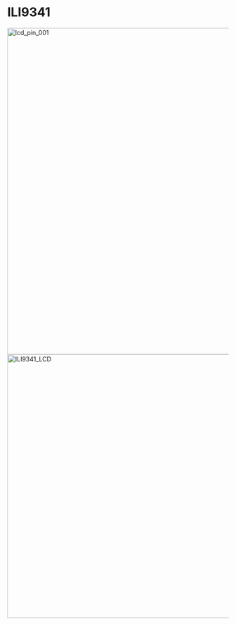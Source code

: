 # ILI9341

<img width="796" height="743" alt="lcd_pin_001" src="https://github.com/user-attachments/assets/ebd75b0c-b50d-4e6f-b6b3-b56467333581" />
<br>

<img width="866" height="600" alt="ILI9341_LCD" src="https://github.com/user-attachments/assets/ff92acc5-6823-499e-b6fa-cd03e461c401" />


```c

```

